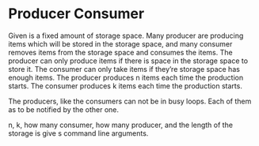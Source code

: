 # Producer Consumer

Given is a fixed amount of storage space. Many producer are producing items which will be stored in the storage space, and many consumer removes items from the storage space and consumes the items. The producer can only produce items if there is space in the storage space to store it. The consumer can only take items if they’re storage space has enough items. The producer produces n items each time the production starts. The consumer produces k items each time the production starts.

The producers, like the consumers can not be in busy loops. Each of them as to be notified by the other one.

n, k, how many consumer, how many producer, and the length of the storage is give s command line arguments.
